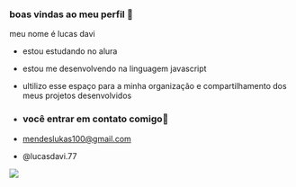 ### boas vindas ao meu perfil 🎱

meu nome é lucas davi

- estou estudando no alura
- estou me desenvolvendo na linguagem javascript
- ultilizo esse espaço para a minha organização e compartilhamento dos meus projetos desenvolvidos

- ### você entrar em contato comigo🚙

- mendeslukas100@gmail.com

- @lucasdavi.77

![](
https://media.tenor.com/COM78THbePQAAAAd/neymar.gif)
